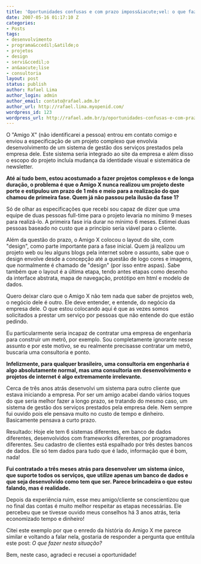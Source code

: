 ```yaml
---
title: 'Oportunidades confusas e com prazo imposs&iacute;vel: o que fazer?'
date: 2007-05-16 01:17:10 Z
categories:
- Posts
tags:
- desenvolvimento
- programa&ccedil;&atilde;o
- projetos
- design
- servi&ccedil;o
- an&aacute;lise
- consultoria
layout: post
status: publish
author: Rafael Lima
author_login: admin
author_email: contato@rafael.adm.br
author_url: http://rafael.lima.myopenid.com/
wordpress_id: 123
wordpress_url: http://rafael.adm.br/p/oportunidades-confusas-e-com-prazo-impossivel-o-que-fazer/
---
```


O "Amigo X" (n&atilde;o identificarei a pessoa) entrou em contato comigo e enviou a especifica&ccedil;&atilde;o de um projeto complexo que envolvia desenvolvimento de um sistema de gest&atilde;o dos servi&ccedil;os prestados pela empresa dele. Este sistema seria integrado ao site da empresa e al&eacute;m disso o escopo do projeto inclu&iacute;a mudan&ccedil;a da identidade visual e sistem&aacute;tica de newsletter.

<strong>At&eacute; a&iacute; tudo bem, estou acostumado a fazer projetos complexos e de longa dura&ccedil;&atilde;o, o problema &eacute; que o Amigo X nunca realizou um projeto deste porte e estipulou um prazo de 1 m&ecirc;s e meio para a realiza&ccedil;&atilde;o do que chamou de primeira fase. Quem j&aacute; n&atilde;o passou pela ilus&atilde;o da fase 1?
</strong>

S&oacute; de olhar as especifica&ccedil;&otilde;es que recebi sou capaz de dizer que uma equipe de duas pessoas full-time para o projeto levaria no m&iacute;nimo 9 meses para realiz&aacute;-lo. A primeira fase iria durar no m&iacute;nimo 6 meses. Estimei duas pessoas baseado no custo que a princ&iacute;pio seria vi&aacute;vel para o cliente.

Al&eacute;m da quest&atilde;o do prazo, o Amigo X colocou o layout do site, com "design", como parte importante para a fase inicial. Quem j&aacute; realizou um projeto web ou leu alguns blogs pela internet sobre o assunto, sabe que o design envolve desde a concep&ccedil;&atilde;o at&eacute; a quest&atilde;o de logo cores e imagens, que normalmente &eacute; chamado de "design" (por isso entre aspas). Sabe tamb&eacute;m que o layout &eacute; a &uacute;ltima etapa, tendo antes etapas como desenho da interface abstrata, mapa de navega&ccedil;&atilde;o, prot&oacute;tipo em html e modelo de dados.

Quero deixar claro que o Amigo X n&atilde;o tem nada que saber de projetos web, o neg&oacute;cio dele &eacute; outro.  Ele deve entender, e entende, do neg&oacute;cio da empresa dele. O que estou colocando aqui &eacute; que as vezes somos solicitados a prestar um servi&ccedil;o por pessoas que n&atilde;o entende do que est&atilde;o pedindo.

Eu particularmente seria incapaz de contratar uma empresa de engenharia para construir um metr&ocirc;, por exemplo. Sou completamente ignorante nesse assunto e por este motivo, se eu realmente precisasse contratar um metr&ocirc;, buscaria uma consultoria e ponto.

<strong>Infelizmente, para qualquer brasileiro, uma consultoria em engenharia &eacute; algo absolutamente normal, mas uma consultoria em desenvolvimento e projetos de internet &eacute; algo extremamente irrelevante.</strong>

Cerca de tr&ecirc;s anos atr&aacute;s desenvolvi um sistema para outro cliente que estava iniciando a empresa. Por ser um amigo acabei dando v&aacute;rios toques do que seria melhor fazer a longo prazo, se tratando do mesmo caso, um sistema de gest&atilde;o dos servi&ccedil;os prestados pela empresa dele. Nem sempre fui ouvido pois ele pensava muito no custo de tempo e dinheiro. Basicamente pensava a curto prazo.

Resultado: Hoje ele tem 6 sistemas diferentes, em banco de dados diferentes, desenvolvidos com frameworks diferentes, por programadores diferentes. Seu cadastro de clientes est&aacute; espalhado por tr&ecirc;s destes bancos de dados. Ele s&oacute; tem dados para tudo que &eacute; lado, informa&ccedil;&atilde;o que &eacute; bom, nada!

<strong>Fui contratado a tr&ecirc;s meses atr&aacute;s para desenvolver um sistema &uacute;nico, que suporte todos os servi&ccedil;os, que utilize apenas um banco de dados e que seja desenvolvido como tem que ser. Parece brincadeira o que estou falando, mas &eacute; realidade.</strong>

Depois da experi&ecirc;ncia ruim, esse meu amigo/cliente se conscientizou que no final das contas &eacute; muito melhor respeitar as etapas necess&aacute;rias. Ele percebeu que se tivesse ouvido meus conselhos h&aacute; 3 anos atr&aacute;s, teria economizado tempo e dinheiro!

Citei este exemplo por que o enredo da hist&oacute;ria do Amigo X me parece similar e voltando a falar nela, gostaria de responder a pergunta que entitula este post: <em>O que fazer nesta situa&ccedil;&atilde;o?</em>

Bem, neste caso, agradeci e recusei a oportunidade!
